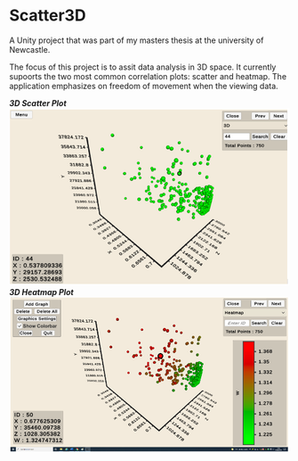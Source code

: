 # Scatter3D
A Unity project that was part of my masters thesis at the university of Newcastle.

The focus of this project is to assit data analysis in 3D space. It currently supoorts the two most common 
correlation plots: scatter and heatmap. The application emphasizes on freedom of movement when the viewing data.

<div>
  <em><b>3D Scatter Plot</b></em>
  <img src = "https://github.com/samlubna/Scatter3D/blob/main/images/3DScatter.png">
</div>

<div>
  <em><b>3D Heatmap Plot</b></em>
  <img src = "https://github.com/samlubna/Scatter3D/blob/main/images/3DHeatmap.png">
</div>

